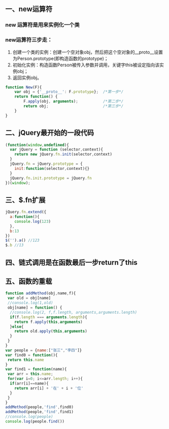## 一、new运算符
### new 运算符是用来实例化一个类
### new运算符三步走：
1. 创建一个类的实例：创建一个空对象obj，然后把这个空对象的__proto__设置为Person.prototype(即构造函数的prototype)；
2. 初始化实例：构造函数Person被传入参数并调用，关键字this被设定指向该实例obj；
3. 返回实例obj。
```javascript
function New(F){
    var obj = {'__proto__': F.prototype};  /*第一步*/
    return function() {
        F.apply(obj, arguments);           /*第二步*/
        return obj;                        /*第三步*/
    }
}
```
## 二、jQuery最开始的一段代码
```javascript
(function(window,undefined){
  var jQuery = function (selector,context){
    return new jQuery.fn.init(selector,context)
  }
  jQuery.fn = jQuery.prototype = {
    init:function(selector,context){}
  }
  jQuery.fn.init.prototype = jQuery.fn
})(window);
```
## 三、$.fn扩展
```javascript
jQuery.fn.extend({
  a:function(){
    console.log(123)
  },
  b:13
})
$('').a() //123
$.b //13
```
## 四、链式调用是在函数最后一步return了this
## 五、函数的重载
```javascript
function addMethod(obj,name,f){
 var old = obj[name]
 //console.log(1,old)
 obj[name] = function() {
  //console.log(2, f,f.length, arguments,arguments.length)
  if(f.length === arguments.length){
    return f.apply(this,arguments)
  }else{
    return old.apply(this,arguments)
  }
 }  
}
var people = {name:["张三","李四"]}
var find0 = function(){
 return this.name
}
var find1 = function(name){
 var arr = this.name;
 for(var i=0; i<=arr.length; i++){
  if(arr[i]==name){
    return arr[i] + '在' + i + '位'
  }
 }
}
addMethod(people,'find',find0)
addMethod(people,'find',find1)
//console.log(people)
console.log(people.find())
```